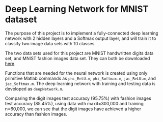 # Deep Learning Network for MNIST dataset

The purpose of this project is to implement a fully-connected deep learning network with 2 hidden layers and a Softmax output layer, and will train it to classify two image data sets with 10 classes. 

The two data sets used for this project are MNIST handwritten digits data set, and MNIST fashion images data set. They can both be downloaded [here](http://yann.lecun.com/exdb/mnist/).

Functions that are needed for the neural network is created using only primitive Matlab commands as `phi_ReLU.m`, `phi_Softmax.m`, `jac_ReLU.m`, and `jac_Softmax.m`. The deep learning network with training and testing data is developed as `deepNetwork.m`.

Comparing the digit images test accuracy (95.75%) with fashion images test accuracy (85.45%), using data with maxit=300,000 and training n=60,000, we can see that the digit images have achieved a higher accuracy than fashion images.

